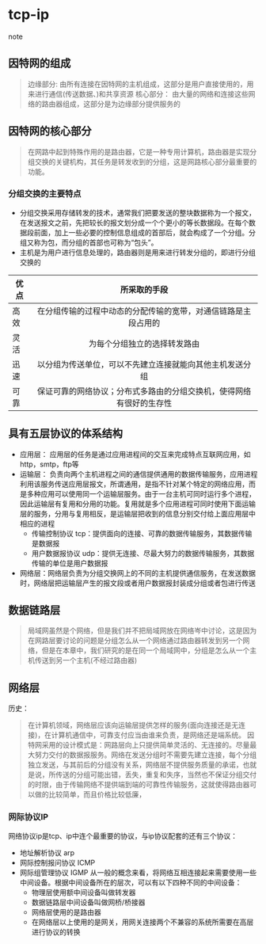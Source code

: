 # tcp-ip
note


## 因特网的组成
>  边缘部分: 由所有连接在因特网的主机组成，这部分是用户直接使用的，用来进行通信(传送数据、)和共享资源
>  核心部分： 由大量的网络和连接这些网络的路由器组成，这部分是为边缘部分提供服务的


## 因特网的核心部分
> 在网路中起到特殊作用的是路由器，它是一种专用计算机，路由器是实现分组交换的关键机构，其任务是转发收到的分组，这是网路核心部分最重要的功能。

### 分组交换的主要特点
 - 分组交换采用存储转发的技术，通常我们把要发送的整块数据称为一个报文，在发送报文之前，先把较长的报文划分成一个个更小的等长数据段。在每个数据段前面，加上一些必要的控制信息组成的首部后，就会构成了一个分组。分组又称为包，而分组的首部也可称为“包头”。
 - 主机是为用户进行信息处理的，路由器则是用来进行转发分组的，即进行分组交换的


 优点|所采取的手段|
 ---|:--:
 高效|在分组传输的过程中动态的分配传输的宽带，对通信链路是主段占用的
 灵活|为每个分组独立的选择转发路由
 迅速|  以分组为传送单位，可以不先建立连接就能向其他主机发送分组
可靠  |  保证可靠的网络协议；分布式多路由的分组交换机，使得网络有很好的生存性


## 具有五层协议的体系结构
 - 应用层： 应用层的任务是通过应用进程间的交互来完成特点互联网应用，如http，smtp，ftp等
 - 运输层： 负责向两个主机进程之间的通信提供通用的数据传输服务，应用进程利用该服务传送应用层报文，所谓通用，是指不针对某个特定的网络应用，而是多种应用可以使用同一个运输层服务。由于一台主机可同时运行多个进程，因此运输层有复用和分用的功能。复用就是多个应用进程可同时使用下面运输层的服务，分用与复用相反，是运输层把收到的信息分别交付给上面应用层中相应的进程
     - 传输控制协议 tcp：提供面向的连接、可靠的数据传输服务，其数据传输是数据报
     - 用户数据报协议 udp：提供无连接、尽最大努力的数据传输服务，其数据传输的单位是用户数据报
 - 网络层：网络层负责为分组交换网上的不同的主机提供通信服务，在发送数据时，网络层把运输层产生的报文段或者用户数据报封装成分组或者包进行传送



## 数据链路层
> 局域网虽然是个网络，但是我们并不把局域网放在网络岑中讨论，这是因为在网路层要讨论的问题是分组怎么从一个网络通过路由器转发到另一个网络，但是在本章中，我们研究的是在同一个局域网中，分组是怎么从一个主机传送到另一个主机(不经过路由器)


## 网络层

历史：
> 在计算机领域，网络层应该向运输层提供怎样的服务(面向连接还是无连接)，在计算机通信中，可靠支付应当由谁来负责，是网络还是端系统。
> 因特网采用的设计模式是：网路层向上只提供简单灵活的、无连接的。尽量最大努力交付的数据报服务。网络在发送分组时不需要先建立连接，每个分组独立发送，与其前后的分组没有关系，网络层不提供服务质量的承诺，也就是说，所传送的分组可能出错，丢失，重复和失序，当然也不保证分组交付的时限，由于传输网络不提供端到端的可靠性传输服务，这就使得路由器可以做的比较简单，而且价格比较低廉，

### 网际协议IP
网络协议ip是tcp、ip中连个最重要的协议，与ip协议配套的还有三个协议：
 - 地址解析协议 arp
 - 网际控制报问协议 ICMP
 - 网际组管理协议 IGMP
从一般的概念来看，将网络互相连接起来需要使用一些中间设备。根据中间设备所在的层次，可以有以下四种不同的中间设备：
   - 物理层使用额中间设备叫做转发器
   - 数据链路层中间设备叫做网桥/桥接器
   - 网络层使用的是路由器
   - 在网络层以上使用的是网关，用网关连接两个不兼容的系统所需要在高层进行协议的转换

